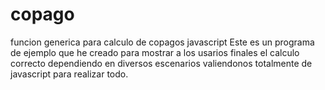 # copago
funcion generica para calculo de copagos javascript
Este es un programa de ejemplo que he creado para mostrar a los usarios finales el calculo correcto dependiendo en diversos escenarios 
valiendonos totalmente de javascript para realizar todo.
